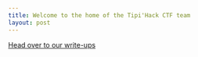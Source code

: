 ```yaml
---
title: Welcome to the home of the Tipi'Hack CTF team
layout: post
---
```


[Head over to our write-ups](/Writeups/)
